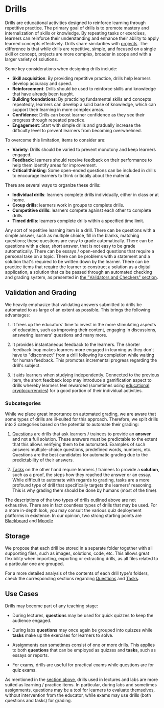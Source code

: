 # Drills

Drills are educational activities designed to reinforce learning through repetitive practice.
The primary goal of drills is to promote mastery and internalization of skills or knowledge.
By repeating tasks or exercises, learners can reinforce their understanding and enhance their ability to apply learned concepts effectively.
Drills share similarities with [projects](../../projects/reading/README.md).
The difference is that while drills are repetitive, simple, and focused on a single skill or concept, projects are more complex, broader in scope and with a larger variety of solutions.

Some key considerations when designing drills include:

- **Skill acquisition**: By providing repetitive practice, drills help learners develop accuracy and speed.
- **Reinforcement**: Drills should be used to reinforce skills and knowledge that have already been taught.
- **Building foundations**: By practicing fundamental skills and concepts repeatedly, learners can develop a solid base of knowledge, which can support their learning in more complex areas.
- **Confidence**: Drills can boost learner confidence as they see their progress through repeated practice.
- **Engagement**: Start with simple drills and gradually increase the difficulty level to prevent learners from becoming overwhelmed.

To overcome this limitation, items to consider are:

- **Variety**: Drills should be varied to prevent monotony and keep learners engaged.
- **Feedback**: learners should receive feedback on their performance to help them identify areas for improvement.
- **Critical thinking**: Some open-ended questions can be included in drills to encourage learners to think critically about the material.

There are several ways to organize these drills:

- **Individual drills**: learners complete drills individually, either in class or at home.
- **Group drills**: learners work in groups to complete drills.
- **Competitive drills**: learners compete against each other to complete drills.
- **Timed drills**: learners complete drills within a specified time limit.

Any sort of repetitive learning item is a drill.
There can be questions with a simple answer, such as multiple choice, fill in the blanks, matching questions;
these questions are easy to grade automatically.
There can be questions with a clear, short answer, that is not easy to be grade automatically.
There can be essays / open-ended questions that require a personal take on a topic.
There can be problems with a statement and a solution that's required to be written down by the learner.
There can be practice items that require the learner to construct a solution as a digital application, a solution that ca be passed through an automated checking and grading system, as presented in [the "Validators and Checkers" section](../../../infrastructure/checkers/reading/README.md).

## Validation and Grading

We heavily emphasize that validating answers submitted to drills be automated to as large of an extent as possible.
This brings the following advantages:

1. It frees up the educators' time to invest in the more stimulating aspects of education, such as improving their content, engaging in discussions, answering learners' questions and many more.

1. It provides instantaneous feedback to the learners.
The shorter feedback loop makes learners more engaged in learning as they don't have to "disconnect" from a drill following its completion while waiting for human feedback.
This promotes incremental progress regarding the drill's subject.

1. It aids learners when studying independently.
Connected to the previous item, the short feedback loop may introduce a gamification aspect to drills whereby learners feel rewarded (sometimes using [educational cryptocurrencies](../../../infrastructure/digital-rewards/reading/README.md)) for a good portion of their individual activities.

### Subcategories

While we place great importance on automated grading, we are aware that some types of drills are ill-suited for this approach.
Therefore, we split drills into 2 categories based on the potential to automate their grading:

1. [Questions](./questions.md) are drills that ask learners / trainees to provide an **answer** and not a full solution.
These answers must be predictable to the extent that this allows verifying them to be automated.
Examples of such answers multiple-choice questions, predefined words, numbers, etc.
Questions are the best candidates for automatic grading due to the predictability of their answers.

1. [Tasks](./tasks.md) on the other hand require learners / trainees to provide a **solution**, such as a proof, the steps how they reached the answer or an essay.
While difficult to automate with regards to grading, tasks are a more profound type of drill that specifically targets the learners' reasoning.
This is why grading them should be done by humans (most of the time).

The descriptions of the two types of drills outlined above are not exhaustive.
There are in fact countless types of drills that may be used.
For a more in-depth look, you may consult the various quiz deployment platforms in existence.
In our opinion, two strong starting points are [Blackboard](https://help.blackboard.com/Learn/Instructor/Ultra/Tests_Pools_Surveys/Question_Types) and [Moodle](https://docs.moodle.org/402/en/Question_types)

## Storage

We propose that each drill be stored in a separate folder together with all supporting files, such as images, solutions, code, etc.
This allows great flexibility when importing, exporting or extracting drills, as all files related to a particular one are grouped.

For a more detailed analysis of the contents of each drill type's folders, check the corresponding sections regarding [Questions](./questions.md#storage) and [Tasks](./tasks.md#storage).

## Use Cases

Drills may become part of any teaching stage:

- During lectures, **questions** may be used for quick quizzes to keep the audience engaged.

- During labs **questions** may once again be grouped into quizzes while **tasks** make up the exercises for learners to solve.

- Assignments can sometimes consist of one or more drills.
This applies to both **questions** that can be employed as quizzes and **tasks**, such as essays or reports.

- For exams, drills are useful for practical exams while questions are for quiz exams.

As mentioned in the [section above](#use-cases), drills used in lectures and labs are more suited as learning / practice items.
In particular, during labs and sometimes assignments, questions may be a tool for learners to evaluate themselves, without intervention from the educator, while exams may use drills (both questions and tasks) for grading.
